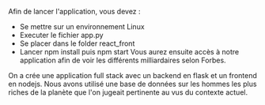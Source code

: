 Afin de lancer l'application, vous devez :
- Se mettre sur un environnement Linux
- Executer le fichier app.py
- Se placer dans le folder react_front
- Lancer npm install puis npm start
Vous aurez ensuite accès à notre application afin de voir les différents milliardaires selon Forbes.


On a crée une application full stack avec un backend en flask et un frontend en nodejs. Nous avons utilisé une base de données sur les hommes les plus riches de la planète que l'on jugeait pertinente au vus du contexte actuel.
